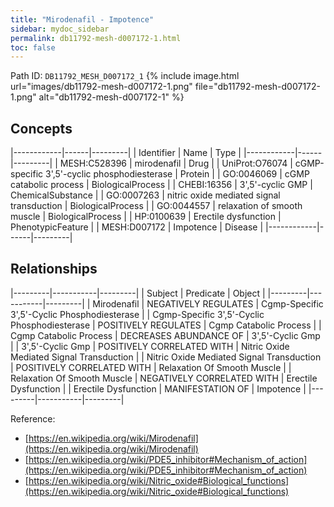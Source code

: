 ```yaml
---
title: "Mirodenafil - Impotence"
sidebar: mydoc_sidebar
permalink: db11792-mesh-d007172-1.html
toc: false 
---
```



Path ID: `DB11792_MESH_D007172_1`
{% include image.html url="images/db11792-mesh-d007172-1.png" file="db11792-mesh-d007172-1.png" alt="db11792-mesh-d007172-1" %}

## Concepts

|------------|------|---------|
| Identifier | Name | Type    |
|------------|------|---------|
| MESH:C528396 | mirodenafil | Drug |
| UniProt:O76074 | cGMP-specific 3',5'-cyclic phosphodiesterase | Protein |
| GO:0046069 | cGMP catabolic process | BiologicalProcess |
| CHEBI:16356 | 3',5'-cyclic GMP | ChemicalSubstance |
| GO:0007263 | nitric oxide mediated signal transduction | BiologicalProcess |
| GO:0044557 | relaxation of smooth muscle | BiologicalProcess |
| HP:0100639 | Erectile dysfunction | PhenotypicFeature |
| MESH:D007172 | Impotence | Disease |
|------------|------|---------|

## Relationships

|---------|-----------|---------|
| Subject | Predicate | Object  |
|---------|-----------|---------|
| Mirodenafil | NEGATIVELY REGULATES | Cgmp-Specific 3',5'-Cyclic Phosphodiesterase |
| Cgmp-Specific 3',5'-Cyclic Phosphodiesterase | POSITIVELY REGULATES | Cgmp Catabolic Process |
| Cgmp Catabolic Process | DECREASES ABUNDANCE OF | 3',5'-Cyclic Gmp |
| 3',5'-Cyclic Gmp | POSITIVELY CORRELATED WITH | Nitric Oxide Mediated Signal Transduction |
| Nitric Oxide Mediated Signal Transduction | POSITIVELY CORRELATED WITH | Relaxation Of Smooth Muscle |
| Relaxation Of Smooth Muscle | NEGATIVELY CORRELATED WITH | Erectile Dysfunction |
| Erectile Dysfunction | MANIFESTATION OF | Impotence |
|---------|-----------|---------|

Reference: 
  - [https://en.wikipedia.org/wiki/Mirodenafil](https://en.wikipedia.org/wiki/Mirodenafil)
  - [https://en.wikipedia.org/wiki/PDE5_inhibitor#Mechanism_of_action](https://en.wikipedia.org/wiki/PDE5_inhibitor#Mechanism_of_action)
  - [https://en.wikipedia.org/wiki/Nitric_oxide#Biological_functions](https://en.wikipedia.org/wiki/Nitric_oxide#Biological_functions)
